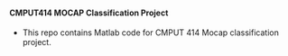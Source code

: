 #### CMPUT414 MOCAP Classification Project

* This repo contains Matlab code for CMPUT 414 Mocap classification project.
